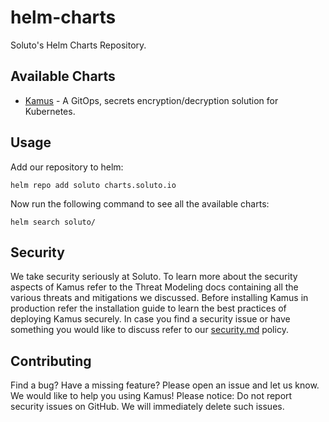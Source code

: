 # helm-charts
Soluto's Helm Charts Repository. 

## Available Charts
* [Kamus](charts/kamus) - A GitOps, secrets encryption/decryption solution for Kubernetes.

## Usage
Add our repository to helm:
```
helm repo add soluto charts.soluto.io
```
Now run the following command to see all the available charts:
```
helm search soluto/
```

## Security
We take security seriously at Soluto. 
To learn more about the security aspects of Kamus refer to the Threat Modeling docs containing all the various threats and mitigations we discussed.
Before installing Kamus in production refer the installation guide to learn the best practices of deploying Kamus securely.
In case you find a security issue or have something you would like to discuss refer to our [security.md](security.md) policy.

## Contributing
Find a bug? Have a missing feature? Please open an issue and let us know. 
We would like to help you using Kamus!
Please notice: Do not report security issues on GitHub. 
We will immediately delete such issues.
